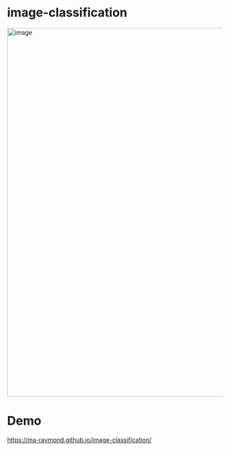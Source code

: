 # image-classification
<img width="861" alt="image" src="https://user-images.githubusercontent.com/107081345/225773503-4895e350-57e6-442f-9f42-e637b8e8afc7.png">

# Demo
https://ma-raymond.github.io/image-classification/
